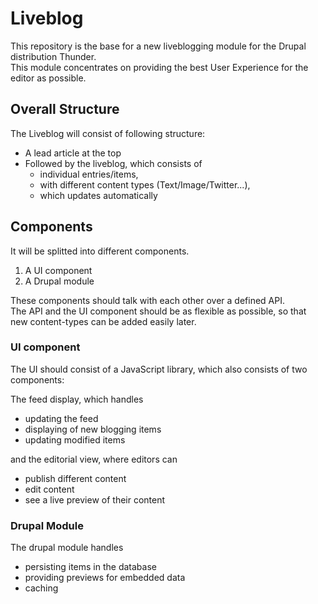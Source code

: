 # Liveblog

This repository is the base for a new liveblogging module for the Drupal distribution Thunder.  
This module concentrates on providing the best User Experience for the editor as possible.

## Overall Structure
The Liveblog will consist of following structure:
- A lead article at the top
- Followed by the liveblog, which consists of
  - individual entries/items,
  - with different content types (Text/Image/Twitter...),
  - which updates automatically

## Components
It will be splitted into different components.

1. A UI component
2. A Drupal module

These components should talk with each other over a defined API.  
The API and the UI component should be as flexible as possible, so that new content-types can be added easily later.

### UI component
The UI should consist of a JavaScript library, which also consists of two components:

The feed display, which handles 
- updating the feed
- displaying of new blogging items
- updating modified items

and the editorial view, where editors can
- publish different content
- edit content
- see a live preview of their content

### Drupal Module
The drupal module handles
- persisting items in the database
- providing previews for embedded data
- caching
